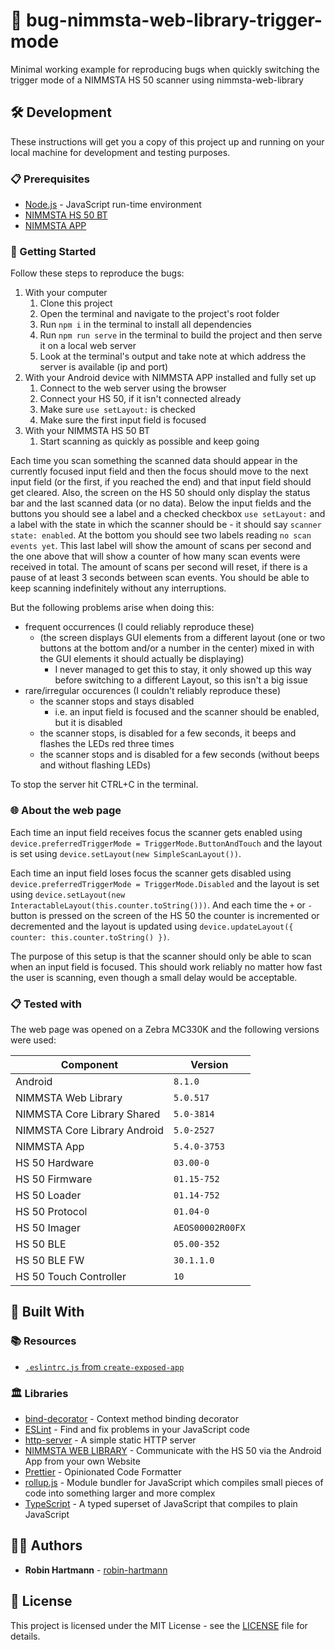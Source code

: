 # 🐞 bug-nimmsta-web-library-trigger-mode

Minimal working example for reproducing bugs when quickly switching the trigger mode of a NIMMSTA HS 50 scanner using nimmsta-web-library

## 🛠️ Development

These instructions will get you a copy of this project up and running on your local machine for development and testing purposes.

### 📋 Prerequisites

- [Node.js](https://nodejs.org) - JavaScript run-time environment
- [NIMMSTA HS 50 BT](https://nimmsta.com/wp-content/uploads/2020/11/522112-HS-50-BT-data-sheet-11-12-2020.pdf)
- [NIMMSTA APP](https://play.google.com/store/apps/details?id=com.nimmsta)

### 🚀 Getting Started

Follow these steps to reproduce the bugs:

1. With your computer
   1. Clone this project
   1. Open the terminal and navigate to the project's root folder
   1. Run `npm i` in the terminal to install all dependencies
   1. Run `npm run serve` in the terminal to build the project and then serve it on a local web server
   1. Look at the terminal's output and take note at which address the server is available (ip and port)
1. With your Android device with NIMMSTA APP installed and fully set up
   1. Connect to the web server using the browser
   1. Connect your HS 50, if it isn't connected already
   1. Make sure `use setLayout:` is checked
   1. Make sure the first input field is focused
1. With your NIMMSTA HS 50 BT
   1. Start scanning as quickly as possible and keep going

Each time you scan something the scanned data should appear in the currently focused input field and then the focus should move to the next input field (or the first, if you reached the end) and that input field should get cleared.
Also, the screen on the HS 50 should only display the status bar and the last scanned data (or no data).
Below the input fields and the buttons you should see a label and a checked checkbox `use setLayout:` and a label with the state in which the scanner should be - it should say `scanner state: enabled`.
At the bottom you should see two labels reading `no scan events yet`.
This last label will show the amount of scans per second and the one above that will show a counter of how many scan events were received in total.
The amount of scans per second will reset, if there is a pause of at least 3 seconds between scan events.
You should be able to keep scanning indefinitely without any interruptions.

But the following problems arise when doing this:

- frequent occurrences (I could reliably reproduce these)
  - (the screen displays GUI elements from a different layout (one or two buttons at the bottom and/or a number in the center) mixed in with the GUI elements it should actually be displaying)
    - I never managed to get this to stay, it only showed up this way before switching to a different Layout, so this isn't a big issue
- rare/irregular occurences (I couldn't reliably reproduce these)
  - the scanner stops and stays disabled
    - i.e. an input field is focused and the scanner should be enabled, but it is disabled
  - the scanner stops, is disabled for a few seconds, it beeps and flashes the LEDs red three times
  - the scanner stops and is disabled for a few seconds (without beeps and without flashing LEDs)

To stop the server hit CTRL+C in the terminal.

### 🌐 About the web page

Each time an input field receives focus the scanner gets enabled using `device.preferredTriggerMode = TriggerMode.ButtonAndTouch` and the layout is set using `device.setLayout(new SimpleScanLayout())`.

Each time an input field loses focus the scanner gets disabled using `device.preferredTriggerMode = TriggerMode.Disabled` and the layout is set using `device.setLayout(new InteractableLayout(this.counter.toString()))`.
And each time the `+` or `-` button is pressed on the screen of the HS 50 the counter is incremented or decremented and the layout is updated using `device.updateLayout({ counter: this.counter.toString() })`.

The purpose of this setup is that the scanner should only be able to scan when an input field is focused.
This should work reliably no matter how fast the user is scanning, even though a small delay would be acceptable.

### 📋 Tested with

The web page was opened on a Zebra MC330K and the following versions were used:

| Component                    | Version          |
| ---------------------------- | ---------------- |
| Android                      | `8.1.0`          |
| NIMMSTA Web Library          | `5.0.517`        |
| NIMMSTA Core Library Shared  | `5.0-3814`       |
| NIMMSTA Core Library Android | `5.0-2527`       |
| NIMMSTA App                  | `5.4.0-3753`     |
| HS 50 Hardware               | `03.00-0`        |
| HS 50 Firmware               | `01.15-752`      |
| HS 50 Loader                 | `01.14-752`      |
| HS 50 Protocol               | `01.04-0`        |
| HS 50 Imager                 | `AEOS00002R00FX` |
| HS 50 BLE                    | `05.00-352`      |
| HS 50 BLE FW                 | `30.1.1.0`       |
| HS 50 Touch Controller       | `10`             |

## 🧰 Built With

### 📚 Resources

- [`.eslintrc.js` from `create-exposed-app`](https://github.com/iamturns/create-exposed-app/blob/master/.eslintrc.js)

### 🏛️ Libraries

- [bind-decorator](https://github.com/NoHomey/bind-decorator#readme) - Context method binding decorator
- [ESLint](https://eslint.org/) - Find and fix problems in your JavaScript code
- [http-server](https://github.com/http-party/http-server#readme) - A simple static HTTP server
- [NIMMSTA WEB LIBRARY](https://www.npmjs.com/package/nimmsta-web-library) - Communicate with the HS 50 via the Android App from your own Website
- [Prettier](https://prettier.io/) - Opinionated Code Formatter
- [rollup.js](https://rollupjs.org/) - Module bundler for JavaScript which compiles small pieces of code into something larger and more complex
- [TypeScript](https://www.typescriptlang.org/) - A typed superset of JavaScript that compiles to plain JavaScript

## 👨‍💻 Authors

- **Robin Hartmann** - [robin-hartmann](https://github.com/robin-hartmann)

## 📃 License

This project is licensed under the MIT License - see the [LICENSE](LICENSE) file for details.
